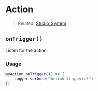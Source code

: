 
# Action
> Related: [Studio System](/api/modules/studio)

## `onTrigger()`
Listen for the action.

### Usage
```ts filename="Type"
myAction.onTrigger(() => {
	Logger.verbose("Action triggered!")
})
```
